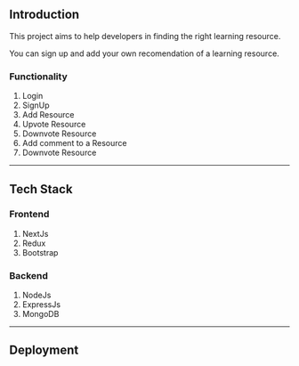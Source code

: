 <h2>Introduction</h2>
This project aims to help developers in finding the right learning resource.      
      
You can sign up and add your own recomendation of a learning resource.    

<h3>Functionality</h3>
<div>
  <ol>
  <li>Login</li>
  <li>SignUp</li>
  <li>Add Resource</li>
  <li>Upvote Resource</li>
  <li>Downvote Resource</li>
  <li>Add comment to a Resource</li>
  <li>Downvote Resource</li>
  </ol>
</div>
    
---

<h2>Tech Stack</h2>
<div>
<h3>Frontend</h3>
  <ol>
    <li>NextJs</li>
    <li>Redux</li>
    <li>Bootstrap</li>
  <ol>
</div>
<div>
<h3>Backend</h3>
  <ol>
    <li>NodeJs</li>
    <li>ExpressJs</li>
    <li>MongoDB</li>
  <ol>
</div>

---

<h2>Deployment</h2>
